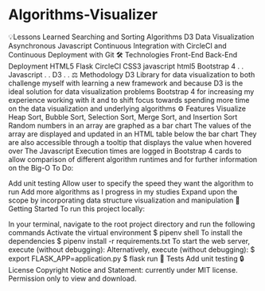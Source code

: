 # Algorithms-Visualizer

💡Lessons Learned
Searching and Sorting Algorithms
D3 Data Visualization
Asynchronous Javascript
Continuous Integration with CircleCI and Continuous Deployment with Git
🛠 Technologies
Front-End	Back-End	Deployment
HTML5	Flask	CircleCI
CSS3 javascript html5
Bootstrap 4	.	.
Javascript	.	.
D3	.	.
⚖️ Methodology
D3 Library for data visualization to both challenge myself with learning a new framework and because D3 is the ideal solution for data visualization problems
Bootstrap 4 for increasing my experience working with it and to shift focus towards spending more time on the data visualization and underlying algorithms
⚙️ Features
Visualize Heap Sort, Bubble Sort, Selection Sort, Merge Sort, and Insertion Sort
Random numbers in an array are graphed as a bar chart
The values of the array are displayed and updated in an HTML table below the bar chart
They are also accessible through a tooltip that displays the value when hovered over
The Javascript Execution times are logged in Bootstrap 4 cards to allow comparison of different algorithm runtimes and for further information on the Big-O
To Do:

Add unit testing
Allow user to specify the speed they want the algorithm to run
Add more algorithms as I progress in my studies
Expand upon the scope by incorporating data structure visualization and manipulation
🚀 Getting Started
To run this project locally:

In your terminal, navigate to the root project directory and run the following commands
Activate the virtual environment
$ pipenv shell
To install the dependencies
$ pipenv install -r requirements.txt
To start the web server, execute (without debugging): 
Alternatively, execute (without debugging):
$ export FLASK_APP=application.py
$ flask run
📐 Tests
Add unit testing
🔒 License
Copyright Notice and Statement: currently under MIT license. Permission only to view and download.
